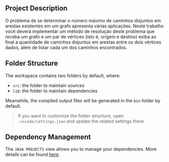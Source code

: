## Project Description

O problema de se determinar o número máximo de caminhos disjuntos em arestas existentes em um grafo
apresenta várias aplicações. Neste trabalho você deverá implementar um método de resolução deste problema que receba
um grafo e um par de vértices (isto é, origem e destino) exiba ao final a quantidade de caminhos disjuntos em arestas
entre os dois vértices dados, além de listar cada um dos caminhos encontrados.

## Folder Structure

The workspace contains two folders by default, where:

- `src`: the folder to maintain sources
- `lib`: the folder to maintain dependencies

Meanwhile, the compiled output files will be generated in the `bin` folder by default.

> If you want to customize the folder structure, open `.vscode/settings.json` and update the related settings there.

## Dependency Management

The `JAVA PROJECTS` view allows you to manage your dependencies. More details can be found [here](https://github.com/microsoft/vscode-java-dependency#manage-dependencies).
